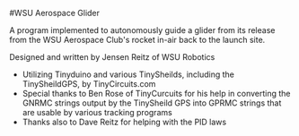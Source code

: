 #WSU Aerospace Glider

A program implemented to autonomously guide a glider from its release from the WSU Aerospace Club's rocket in-air back to the launch site.
 
Designed and written by Jensen Reitz of WSU Robotics
 
 - Utilizing Tinyduino and various TinySheilds, including the TinySheildGPS, by TinyCircuits.com
 - Special thanks to Ben Rose of TinyCurcuits for his help in converting the GNRMC strings output by the TinySheild GPS into GPRMC strings    that are usable by various tracking programs
 - Thanks also to Dave Reitz for helping with the PID laws
